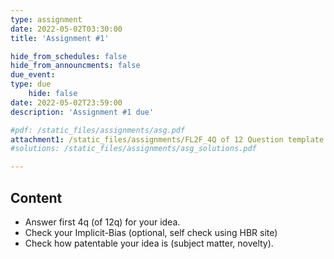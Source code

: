 ```yaml
---
type: assignment
date: 2022-05-02T03:30:00
title: 'Assignment #1'

hide_from_schedules: false
hide_from_announcments: false
due_event:
type: due
    hide: false
date: 2022-05-02T23:59:00
description: 'Assignment #1 due'

#pdf: /static_files/assignments/asg.pdf
attachment1: /static_files/assignments/FL2F_4Q of 12 Question template.pptx
#solutions: /static_files/assignments/asg_solutions.pdf

---
```

## Content
- Answer first 4q (of 12q) for your idea.
- Check your Implicit-Bias (optional, self check using HBR site)
- Check how patentable your idea is (subject matter, novelty).


